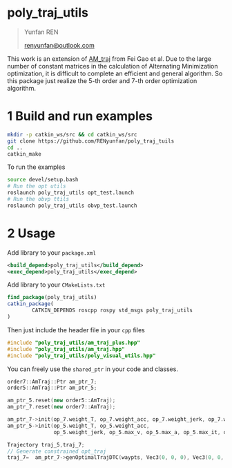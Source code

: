 # poly_traj_utils

> Yunfan REN
>
> renyunfan@outlook.com

This work is an extension of [AM_traj](https://github.com/ZJU-FAST-Lab/am_traj) from Fei Gao et al. Due to the large number of constant matrices in the calculation of Alternating Minimization optimization, it is difficult to complete an efficient and general algorithm. So this package just realize the 5-th order and 7-th order optimization algorithm.

# 1 Build and run examples

```bash
mkdir -p catkin_ws/src && cd catkin_ws/src
git clone https://github.com/RENyunfan/poly_traj_tuils
cd ..
catkin_make
```

To run the examples

```bash
source devel/setup.bash
# Run the opt utils
roslaunch poly_traj_utils opt_test.launch
# Run the obvp ttils
roslaunch poly_traj_utils obvp_test.launch
```

# 2 Usage

Add library to your `package.xml`

```xml
<build_depend>poly_traj_utils</build_depend>
<exec_depend>poly_traj_utils</exec_depend>
```

Add library to your `CMakeLists.txt`

```cmake
find_package(poly_traj_utils)
catkin_package(
        CATKIN_DEPENDS roscpp rospy std_msgs poly_traj_utils 
)
```

Then just include the header file in your `cpp`  files

```cpp
#include "poly_traj_utils/am_traj_plus.hpp"
#include "poly_traj_utils/am_traj.hpp"
#include "poly_traj_utils/poly_visual_utils.hpp"
```

You can freely use the `shared_ptr` in your code and classes.

```cpp
order7::AmTraj::Ptr am_ptr_7;
order5::AmTraj::Ptr am_ptr_5;

am_ptr_5.reset(new order5::AmTraj);
am_ptr_7.reset(new order7::AmTraj);

am_ptr_7->init(op_7.weight_T, op_7.weight_acc, op_7.weight_jerk, op_7.weight_snap, op_7.max_v, op_7.max_a, op_7.max_it, op_7.eps);
am_ptr_5->init(op_5.weight_T, op_5.weight_acc,
               op_5.weight_jerk, op_5.max_v, op_5.max_a, op_5.max_it, op_5.eps);

Trajectory traj_5,traj_7;
// Generate constrained opt_traj
traj_7=  am_ptr_7->genOptimalTrajDTC(waypts, Vec3(0, 0, 0), Vec3(0, 0, 0), Vec3(0, 0, 0), Vec3(0, 0, 0), Vec3(0, 0, 0), Vec3(0, 0, 0));
```



